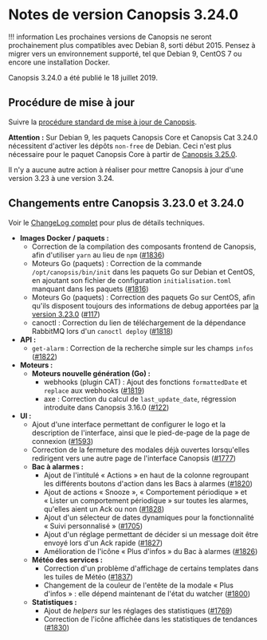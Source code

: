 # Notes de version Canopsis 3.24.0

!!! information
    Les prochaines versions de Canopsis ne seront prochainement plus compatibles avec Debian 8, sorti début 2015. Pensez à migrer vers un environnement supporté, tel que Debian 9, CentOS 7 ou encore une installation Docker.

Canopsis 3.24.0 a été publié le 18 juillet 2019.

## Procédure de mise à jour

Suivre la [procédure standard de mise à jour de Canopsis](../guide-administration/mise-a-jour/index.md).

**Attention :** Sur Debian 9, les paquets Canopsis Core et Canopsis Cat 3.24.0 nécessitent d'activer les dépôts `non-free` de Debian. Ceci n'est plus nécessaire pour le paquet Canopsis Core à partir de [Canopsis 3.25.0](3.25.0.md).

Il n'y a aucune autre action à réaliser pour mettre Canopsis à jour d'une version 3.23 à une version 3.24.

## Changements entre Canopsis 3.23.0 et 3.24.0

Voir le [ChangeLog complet](https://git.canopsis.net/canopsis/canopsis/blob/develop/CHANGELOG.md) pour plus de détails techniques.

*  **Images Docker / paquets :**
    *  Correction de la compilation des composants frontend de Canopsis, afin d'utiliser `yarn` au lieu de `npm` ([#1836](https://git.canopsis.net/canopsis/canopsis/issues/1836))
    *  Moteurs Go (paquets) : Correction de la commande `/opt/canopsis/bin/init` dans les paquets Go sur Debian et CentOS, en ajoutant son fichier de configuration `initialisation.toml` manquant dans les paquets ([#1816](https://git.canopsis.net/canopsis/canopsis/issues/1816))
    *  Moteurs Go (paquets) : Correction des paquets Go sur CentOS, afin qu'ils disposent toujours des informations de debug apportées par [la version 3.23.0](3.23.0.md) ([#117](https://git.canopsis.net/canopsis/go-engines/issues/117))
    *  canoctl : Correction du lien de téléchargement de la dépendance RabbitMQ lors d'un `canoctl deploy` ([#1818](https://git.canopsis.net/canopsis/canopsis/issues/1818))
*  **API :**
    *  `get-alarm` : Correction de la recherche simple sur les champs `infos` ([#1822](https://git.canopsis.net/canopsis/canopsis/issues/1822))
*  **Moteurs :**
    *  **Moteurs nouvelle génération (Go) :**
        *  webhooks (plugin CAT) : Ajout des fonctions `formattedDate` et `replace` aux webhooks ([#1819](https://git.canopsis.net/canopsis/canopsis/issues/1819))
        *  axe : Correction du calcul de `last_update_date`, régression introduite dans Canopsis 3.16.0 ([#122](https://git.canopsis.net/canopsis/go-engines/issues/122))
*  **UI :**
    *  Ajout d'une interface permettant de configurer le logo et la description de l'interface, ainsi que le pied-de-page de la page de connexion ([#1593](https://git.canopsis.net/canopsis/canopsis/issues/1593))
    *  Correction de la fermeture des modales déjà ouvertes lorsqu'elles redirigent vers une autre page de l'interface Canopsis ([#1777](https://git.canopsis.net/canopsis/canopsis/issues/1777))
    *  **Bac à alarmes :**
        *  Ajout de l'intitulé « Actions » en haut de la colonne regroupant les différents boutons d'action dans les Bacs à alarmes ([#1820](https://git.canopsis.net/canopsis/canopsis/issues/1820))
        *  Ajout de actions « Snooze », « Comportement périodique » et « Lister un comportement périodique » sur toutes les alarmes, qu'elles aient un Ack ou non ([#1828](https://git.canopsis.net/canopsis/canopsis/issues/1828))
        *  Ajout d'un sélecteur de dates dynamiques pour la fonctionnalité « Suivi personnalisé » ([#1705](https://git.canopsis.net/canopsis/canopsis/issues/1705))
        *  Ajout d'un réglage permettant de décider si un message doit être envoyé lors d'un Ack rapide ([#1827](https://git.canopsis.net/canopsis/canopsis/issues/1827))
        *  Amélioration de l'icône « Plus d'infos » du Bac à alarmes ([#1826](https://git.canopsis.net/canopsis/canopsis/issues/1826))
    *  **Météo des services :**
        *  Correction d'un problème d'affichage de certains templates dans les tuiles de Météo ([#1837](https://git.canopsis.net/canopsis/canopsis/issues/1837))
        *  Changement de la couleur de l'entête de la modale « Plus d'infos » : elle dépend maintenant de l'état du watcher ([#1800](https://git.canopsis.net/canopsis/canopsis/issues/1800))
    *  **Statistiques :**
        *  Ajout de *helpers* sur les réglages des statistiques ([#1769](https://git.canopsis.net/canopsis/canopsis/issues/1769))
        *  Correction de l'icône affichée dans les statistiques de tendances ([#1830](https://git.canopsis.net/canopsis/canopsis/issues/1830))
